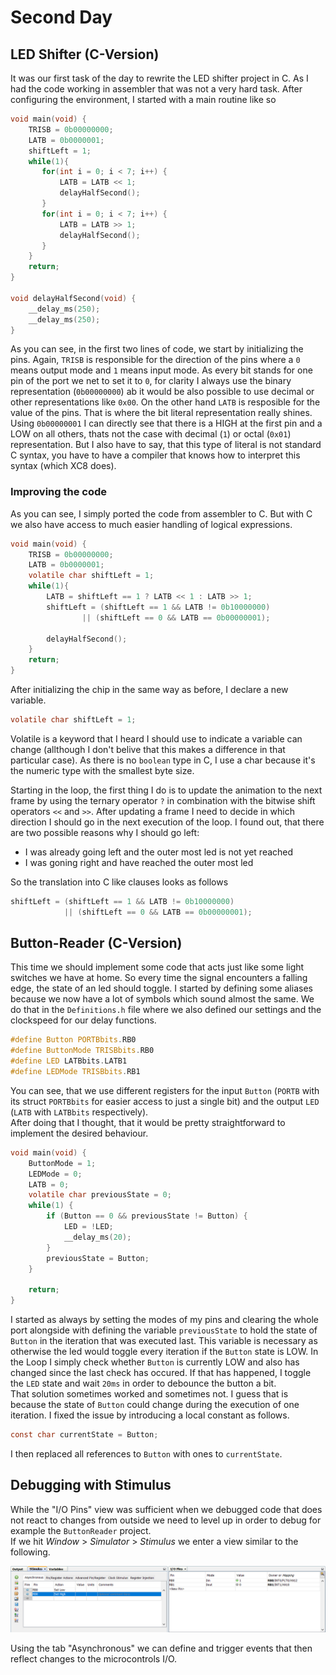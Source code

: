 # Second Day

## LED Shifter (C-Version)

It was our first task of the day to rewrite the LED shifter project in C. As I had the code working in assembler that was not a very hard task. After configuring the environment, I started with a main routine like so

```c
void main(void) {
    TRISB = 0b00000000;
    LATB = 0b0000001;
    shiftLeft = 1;
    while(1){
       for(int i = 0; i < 7; i++) {
           LATB = LATB << 1;
           delayHalfSecond();
       }
       for(int i = 0; i < 7; i++) {
           LATB = LATB >> 1;
           delayHalfSecond();
       }
    }
    return;
}

void delayHalfSecond(void) {
    __delay_ms(250);
    __delay_ms(250);
}
```

As you can see, in the first two lines of code, we start by initializing the pins. Again, `TRISB` is responsible for the direction of the pins where a `0` means output mode and `1` means input mode. As every bit stands for one pin of the port we net to set it to `0`, for clarity I always use the binary representation (`0b00000000`) ab it would be also possible to use decimal or other representations like `0x00`. On the other hand `LATB` is resposible for the value of the pins. That is where the bit literal representation really shines. Using `0b00000001` I can directly see that there is a HIGH at the first pin and a LOW on all others, thats not the case with decimal (`1`) or octal (`0x01`) representation. But I also have to say, that this type of literal is not standard C syntax, you have to have a compiler that knows how to interpret this syntax (which XC8 does).

### Improving the code

As you can see, I simply ported the code from assembler to C. But with C we also have access to much easier handling of logical expressions.

```c
void main(void) {
    TRISB = 0b00000000;
    LATB = 0b0000001;
    volatile char shiftLeft = 1;
    while(1){
        LATB = shiftLeft == 1 ? LATB << 1 : LATB >> 1;
        shiftLeft = (shiftLeft == 1 && LATB != 0b10000000) 
                || (shiftLeft == 0 && LATB == 0b00000001);
        
        delayHalfSecond();
    }
    return;
}
```

After initializing the chip in the same way as before, I declare a new variable.
```c
volatile char shiftLeft = 1;
```
Volatile is a keyword that I heard I should use to indicate a variable can change (allthough I don't belive that this makes a difference in that particular case). As there is no `boolean` type in C, I use a char because it's the numeric type with the smallest byte size. 

Starting in the loop, the first thing I do is to update the animation to the next frame by using the ternary operator `?` in combination with the bitwise shift operators `<<` and `>>`.
After updating a frame I need to decide in which direction I should go in the next execution of the loop. I found out, that there are two possible reasons why I should go left:

* I was already going left and the outer most led is not yet reached
* I was goning right and have reached the outer most led

So the translation into C like clauses looks as follows
```c
shiftLeft = (shiftLeft == 1 && LATB != 0b10000000) 
            || (shiftLeft == 0 && LATB == 0b00000001);
```
## Button-Reader (C-Version)

This time we should implement some code that acts just like some light switches we have at home. So every time the signal encounters a falling edge, the state of an led should toggle. 
I started by defining some aliases because we now have a lot of symbols which sound almost the same. We do that in the `Definitions.h` file where we also defined our settings and the clockspeed for our delay functions.

```c
#define Button PORTBbits.RB0
#define ButtonMode TRISBbits.RB0
#define LED LATBbits.LATB1
#define LEDMode TRISBbits.RB1
```

You can see, that we use different registers for the input `Button` (`PORTB` with its struct `PORTBbits` for easier access to just a single bit) and the output `LED` (`LATB` with `LATBbits` respectively).  
After doing that I thought, that it would be pretty straightforward to implement the desired behaviour.
```c
void main(void) {
    ButtonMode = 1;
    LEDMode = 0;
    LATB = 0;
    volatile char previousState = 0;
    while(1) {
        if (Button == 0 && previousState != Button) {
            LED = !LED;
            __delay_ms(20);
        }
        previousState = Button;
    }
    
    return;
}
```

I started as always by setting the modes of my pins and clearing the whole port alongside with defining the variable `previousState` to hold the state of `Button` in the iteration that was executed last. This variable is necessary as otherwise the led would toggle every iteration if the `Button` state is LOW.
In the Loop I simply check whether `Button` is currently LOW and also has changed since the last check has occured. If that has happened, I toggle the `LED` state and wait `20ms` in order to debounce the button a bit.  
That solution sometimes worked and sometimes not. I guess that is because the state of `Button` could change during the execution of one iteration.
I fixed the issue by introducing a local constant as follows.
```c
const char currentState = Button;
```
I then replaced all references to `Button` with ones to `currentState`.
## Debugging with Stimulus

While the "I/O Pins" view was sufficient when we debugged code that does not react to changes from outside we need to level up in order to debug for example the `ButtonReader` project.  
If we hit *Window* > *Simulator* > *Stimulus* we enter a view similar to the following.

![](stimulus.png)

Using the tab "Asynchronous" we can define and trigger events that then reflect changes to the microcontrols I/O.